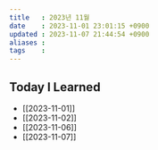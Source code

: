 ```yaml
---
title   : 2023년 11월
date    : 2023-11-01 23:01:15 +0900
updated : 2023-11-07 21:44:54 +0900
aliases : 
tags    : 
---
```

## Today I Learned

- [[2023-11-01]]
- [[2023-11-02]]
- [[2023-11-06]]
- [[2023-11-07]]
